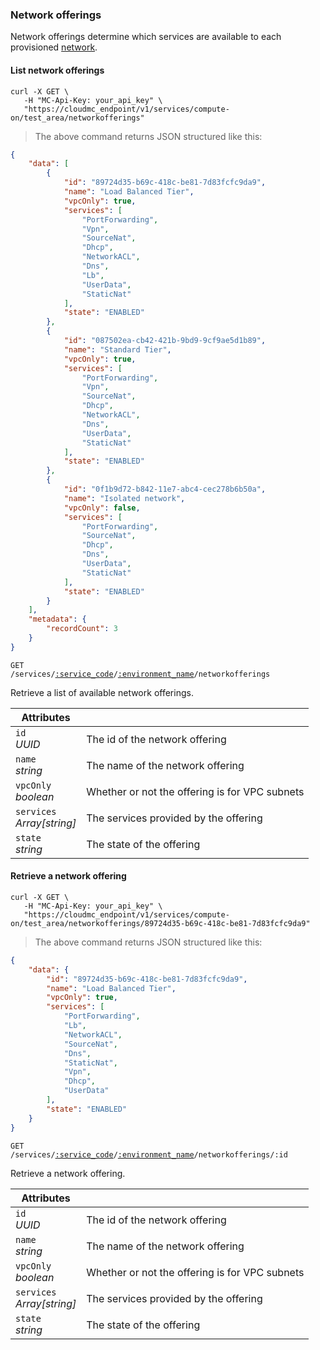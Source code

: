 ### Network offerings

Network offerings determine which services are available to each provisioned [network](#cloudstack-networks).

#### List network offerings

```shell
curl -X GET \
   -H "MC-Api-Key: your_api_key" \
   "https://cloudmc_endpoint/v1/services/compute-on/test_area/networkofferings"
```
> The above command returns JSON structured like this:

```json
{
    "data": [
        {
            "id": "89724d35-b69c-418c-be81-7d83fcfc9da9",
            "name": "Load Balanced Tier",
            "vpcOnly": true,
            "services": [
                "PortForwarding",
                "Vpn",
                "SourceNat",
                "Dhcp",
                "NetworkACL",
                "Dns",
                "Lb",
                "UserData",
                "StaticNat"
            ],
            "state": "ENABLED"
        },
        {
            "id": "087502ea-cb42-421b-9bd9-9cf9ae5d1b89",
            "name": "Standard Tier",
            "vpcOnly": true,
            "services": [
                "PortForwarding",
                "Vpn",
                "SourceNat",
                "Dhcp",
                "NetworkACL",
                "Dns",
                "UserData",
                "StaticNat"
            ],
            "state": "ENABLED"
        },
        {
            "id": "0f1b9d72-b842-11e7-abc4-cec278b6b50a",
            "name": "Isolated network",
            "vpcOnly": false,
            "services": [
                "PortForwarding",
                "SourceNat",
                "Dhcp",
                "Dns",
                "UserData",
                "StaticNat"
            ],
            "state": "ENABLED"
        }
    ],
    "metadata": {
        "recordCount": 3
    }
}
```

<code>GET /services/<a href="#administration-service-connections">:service_code</a>/<a href="#administration-environments">:environment_name</a>/networkofferings</code>

Retrieve a list of available network offerings.

Attributes                     | &nbsp;
------------------------------ | ------
`id`<br/>*UUID*                | The id of the network offering
`name`<br/>*string*            | The name of the network offering
`vpcOnly`<br/>*boolean*        | Whether or not the offering is for VPC subnets
`services`<br/>*Array[string]* | The services provided by the offering
`state`<br/>*string*           | The state of the offering

#### Retrieve a network offering

```shell
curl -X GET \
   -H "MC-Api-Key: your_api_key" \
   "https://cloudmc_endpoint/v1/services/compute-on/test_area/networkofferings/89724d35-b69c-418c-be81-7d83fcfc9da9"
```
> The above command returns JSON structured like this:

```json
{
    "data": {
        "id": "89724d35-b69c-418c-be81-7d83fcfc9da9",
        "name": "Load Balanced Tier",
        "vpcOnly": true,
        "services": [
            "PortForwarding",
            "Lb",
            "NetworkACL",
            "SourceNat",
            "Dns",
            "StaticNat",
            "Vpn",
            "Dhcp",
            "UserData"
        ],
        "state": "ENABLED"
    }
}
```

<code>GET /services/<a href="#administration-service-connections">:service_code</a>/<a href="#administration-environments">:environment_name</a>/networkofferings/:id</code>

Retrieve a network offering.

Attributes                     | &nbsp;
------------------------------ | ------
`id`<br/>*UUID*                | The id of the network offering
`name`<br/>*string*            | The name of the network offering
`vpcOnly`<br/>*boolean*        | Whether or not the offering is for VPC subnets
`services`<br/>*Array[string]* | The services provided by the offering
`state`<br/>*string*           | The state of the offering

